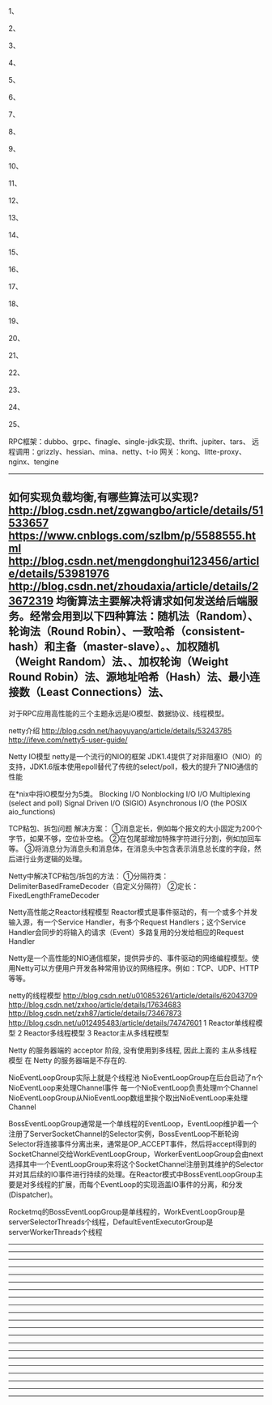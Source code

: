 1、

2、

3、

4、

5、

6、

7、

8、

9、

10、

11、

12、

13、

14、

15、

16、

17、

18、

19、

20、

21、

22、

23、

24、

25、




RPC框架：dubbo、grpc、finagle、single-jdk实现、thrift、jupiter、tars、
远程调用：grizzly、hessian、mina、netty、t-io
网关：kong、litte-proxy、nginx、tengine





---------------------------------------------------------------------------------------------------------------------
如何实现负载均衡,有哪些算法可以实现?
http://blog.csdn.net/zgwangbo/article/details/51533657
https://www.cnblogs.com/szlbm/p/5588555.html
http://blog.csdn.net/mengdonghui123456/article/details/53981976
http://blog.csdn.net/zhoudaxia/article/details/23672319
均衡算法主要解决将请求如何发送给后端服务。经常会用到以下四种算法：随机法（Random）、轮询法（Round Robin）、一致哈希（consistent-hash）和主备（master-slave）。、加权随机（Weight Random）法、、加权轮询（Weight Round Robin）法、源地址哈希（Hash）法、最小连接数（Least Connections）法、
---------------------------------------------------------------------------------------------------------------------
对于RPC应用高性能的三个主题永远是IO模型、数据协议、线程模型。

netty介绍
http://blog.csdn.net/haoyuyang/article/details/53243785
http://ifeve.com/netty5-user-guide/

Netty IO模型
netty是一个流行的NIO的框架
JDK1.4提供了对非阻塞IO（NIO）的支持，JDK1.6版本使用epoll替代了传统的select/poll，极大的提升了NIO通信的性能

在*nix中将IO模型分为5类。
Blocking I/O
Nonblocking I/O
I/O Multiplexing (select and poll)
Signal Driven I/O (SIGIO)
Asynchronous I/O (the POSIX aio_functions)

TCP粘包、拆包问题
解决方案：
①消息定长，例如每个报文的大小固定为200个字节，如果不够，空位补空格。
②在包尾部增加特殊字符进行分割，例如加回车等。
③将消息分为消息头和消息体，在消息头中包含表示消息总长度的字段，然后进行业务逻辑的处理。

Netty中解决TCP粘包/拆包的方法：
①分隔符类：DelimiterBasedFrameDecoder（自定义分隔符）
②定长：FixedLengthFrameDecoder

Netty高性能之Reactor线程模型
Reactor模式是事件驱动的，有一个或多个并发输入源，有一个Service Handler，有多个Request Handlers；这个Service Handler会同步的将输入的请求（Event）多路复用的分发给相应的Request Handler

Netty是一个高性能的NIO通信框架，提供异步的、事件驱动的网络编程模型。使用Netty可以方便用户开发各种常用协议的网络程序。例如：TCP、UDP、HTTP等等。

netty的线程模型
http://blog.csdn.net/u010853261/article/details/62043709
http://blog.csdn.net/zxhoo/article/details/17634683
http://blog.csdn.net/zxh87/article/details/73467873
http://blog.csdn.net/u012495483/article/details/74747601
1 Reactor单线程模型
2 Reactor多线程模型
3 Reactor主从多线程模型

Netty 的服务器端的 acceptor 阶段, 没有使用到多线程, 因此上面的 主从多线程模型 在 Netty 的服务器端是不存在的.

NioEventLoopGroup实际上就是个线程池
NioEventLoopGroup在后台启动了n个NioEventLoop来处理Channel事件
每一个NioEventLoop负责处理m个Channel
NioEventLoopGroup从NioEventLoop数组里挨个取出NioEventLoop来处理Channel

BossEventLoopGroup通常是一个单线程的EventLoop，EventLoop维护着一个注册了ServerSocketChannel的Selector实例，BossEventLoop不断轮询Selector将连接事件分离出来，通常是OP_ACCEPT事件，然后将accept得到的SocketChannel交给WorkEventLoopGroup，WorkerEventLoopGroup会由next选择其中一个EventLoopGroup来将这个SocketChannel注册到其维护的Selector并对其后续的IO事件进行持续的处理。在Reactor模式中BossEventLoopGroup主要是对多线程的扩展，而每个EventLoop的实现涵盖IO事件的分离，和分发(Dispatcher)。

Rocketmq的BossEventLoopGroup是单线程的，WorkEventLoopGroup是serverSelectorThreads个线程，DefaultEventExecutorGroup是serverWorkerThreads个线程

---------------------------------------------------------------------------------------------------------------------

---------------------------------------------------------------------------------------------------------------------

---------------------------------------------------------------------------------------------------------------------

---------------------------------------------------------------------------------------------------------------------

---------------------------------------------------------------------------------------------------------------------

---------------------------------------------------------------------------------------------------------------------

---------------------------------------------------------------------------------------------------------------------

---------------------------------------------------------------------------------------------------------------------

---------------------------------------------------------------------------------------------------------------------

---------------------------------------------------------------------------------------------------------------------

---------------------------------------------------------------------------------------------------------------------

---------------------------------------------------------------------------------------------------------------------

---------------------------------------------------------------------------------------------------------------------

---------------------------------------------------------------------------------------------------------------------

---------------------------------------------------------------------------------------------------------------------

---------------------------------------------------------------------------------------------------------------------

---------------------------------------------------------------------------------------------------------------------

---------------------------------------------------------------------------------------------------------------------

---------------------------------------------------------------------------------------------------------------------

---------------------------------------------------------------------------------------------------------------------

---------------------------------------------------------------------------------------------------------------------



